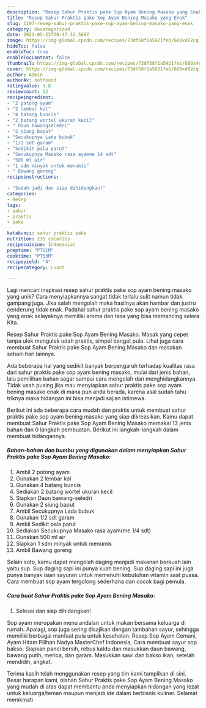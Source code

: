 ```yaml
---
description: "Resep Sahur Praktis pake Sop Ayam Bening Masako yang Enak"
title: "Resep Sahur Praktis pake Sop Ayam Bening Masako yang Enak"
slug: 1197-resep-sahur-praktis-pake-sop-ayam-bening-masako-yang-enak
category: Uncategorized
date: 2022-05-22T20:47:12.568Z
image: https://img-global.cpcdn.com/recipes/73df58f1a5921feb/680x482cq70/sahur-praktis-pake-sop-ayam-bening-masako-foto-resep-utama.jpg
hideToc: false
enableToc: true
enableTocContent: false
thumbnail: https://img-global.cpcdn.com/recipes/73df58f1a5921feb/680x482cq70/sahur-praktis-pake-sop-ayam-bening-masako-foto-resep-utama.jpg
cover: https://img-global.cpcdn.com/recipes/73df58f1a5921feb/680x482cq70/sahur-praktis-pake-sop-ayam-bening-masako-foto-resep-utama.jpg
author: Admin
authorAv: notfound
ratingvalue: 3.8
reviewcount: 12
recipeingredient:
- "2 potong ayam"
- "2 lembar kol"
- "4 batang buncis"
- "2 batang wortel ukuran kecil"
- " Daun bawangseledri"
- "2 siung baput"
- "Secukupnya Lada bubuk"
- "1/2 sdt garam"
- "Sedikit pala parut"
- "Secukupnya Masako rasa ayamme 14 sdt"
- "500 ml air"
- "1 sdm minyak untuk menumis"
- " Bawang goreng"
recipeinstructions:

- "Sudah jadi dan siap dihidangkan!"
categories:
- Resep
tags:
- sahur
- praktis
- pake

katakunci: sahur praktis pake 
nutrition: 235 calories
recipecuisine: Indonesian
preptime: "PT11M"
cooktime: "PT53M"
recipeyield: "4"
recipecategory: Lunch

---
```





Lagi mencari inspirasi resep sahur praktis pake sop ayam bening masako yang unik? Cara menyiapkannya sangat tidak terlalu sulit namun tidak gampang juga. Jika salah mengolah maka hasilnya akan hambar dan justru cenderung tidak enak. Padahal sahur praktis pake sop ayam bening masako yang enak selayaknya memiliki aroma dan rasa yang bisa memancing selera Kita.





Resep Sahur Praktis pake Sop Ayam Bening Masako. Masak yang cepet tanpa ulek mengulek udah praktis, simpel banget pula. Lihat juga cara membuat Sahur Praktis pake Sop Ayam Bening Masako dan masakan sehari-hari lainnya.

Ada beberapa hal yang sedikit banyak berpengaruh terhadap kualitas rasa dari sahur praktis pake sop ayam bening masako, mulai dari jenis bahan, lalu pemilihan bahan segar sampai cara mengolah dan menghidangkannya. Tidak usah pusing jika mau menyiapkan sahur praktis pake sop ayam bening masako enak di mana pun anda berada, karena asal sudah tahu triknya maka hidangan ini bisa menjadi sajian istimewa.






Berikut ini ada beberapa cara mudah dan praktis untuk membuat sahur praktis pake sop ayam bening masako yang siap dikreasikan. Kamu dapat membuat Sahur Praktis pake Sop Ayam Bening Masako memakai 13 jenis bahan dan 0 langkah pembuatan. Berikut ini langkah-langkah dalam membuat hidangannya.

<!--inarticleads1-->

##### Bahan-bahan dan bumbu yang digunakan dalam menyiapkan Sahur Praktis pake Sop Ayam Bening Masako:

1. Ambil 2 potong ayam
1. Gunakan 2 lembar kol
1. Gunakan 4 batang buncis
1. Sediakan 2 batang wortel ukuran kecil
1. Siapkan  Daun bawang-seledri
1. Gunakan 2 siung baput
1. Ambil Secukupnya Lada bubuk
1. Gunakan 1/2 sdt garam
1. Ambil Sedikit pala parut
1. Sediakan Secukupnya Masako rasa ayam(me 1/4 sdt)
1. Gunakan 500 ml air
1. Siapkan 1 sdm minyak untuk menumis
1. Ambil  Bawang goreng


Selain soto, kamu dapat mengolah daging menjadi makanan berkuah lain yaitu sup. Sup daging sapi ini punya kuah bening. Sup daging sapi ini juga punya banyak isian sayuran untuk memenuhi kebutuhan vitamin saat puasa. Cara membuat sop ayam tergolong sederhana dan cocok bagi pemula. 

<!--inarticleads2-->

##### Cara buat Sahur Praktis pake Sop Ayam Bening Masako:


1. Selesai dan siap dihidangkan!

Sop ayam merupakan menu andalan untuk makan bersama keluarga di rumah. Apalagi, sop juga sering disajikan dengan tambahan sayur, sehingga memiliki berbagai manfaat pula untuk kesehatan. Resep Sop Ayam Cemani, Ayam Hitam Pilihan Nadya MasterChef Indonesia; Cara membuat sayur sop bakso. Siapkan panci bersih, rebus kaldu dan masukkan daun bawang, bawang putih, merica, dan garam. Masukkan sawi dan bakso ikan, setelah mendidih, angkat. 

Terima kasih telah menggunakan resep yang tim kami tampilkan di sini. Besar harapan kami, olahan Sahur Praktis pake Sop Ayam Bening Masako yang mudah di atas dapat membantu anda menyiapkan hidangan yang lezat untuk keluarga/teman maupun menjadi ide dalam berbisnis kuliner. Selamat menikmati
